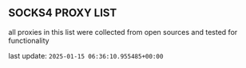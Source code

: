 ## SOCKS4 PROXY LIST

all proxies in this list were collected from open sources and tested for functionality

last update: `2025-01-15 06:36:10.955485+00:00`
